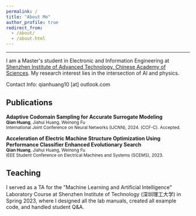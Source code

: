 ```yaml
---
permalink: /
title: "About Me"
author_profile: true
redirect_from: 
  - /about/
  - /about.html
---
```


---

I am a Master's student in Electronic and Information Engineering at [Shenzhen Institute of Advanced Technology, Chinese Academy of Sciences](https://www.siat.ac.cn). My research interest lies in the intersection of AI and physics.

Contact Info: qianhuang10 [at] outlook.com

Publications
---
**Adaptive Codomain Sampling for Accurate Surrogate Modeling**<br>
<small>**Qian Huang**, Jiahui Huang, Weinong Fu<br></small>
<small>International Joint Conference on Neural Networks (IJCNN), 2024. (CCF-C). Accepted.</small>


**Acceleration of Electric Machine Structure Optimization Using Performance Classifier Enhanced Evolutionary Search**<br>
<small>**Qian Huang**, Jiahui Huang, Weinong Fu<br></small>
<small>IEEE Student Conference on Electrical Machines and Systems (SCEMS), 2023.</small> 


Teaching
---
I served as a TA for the "Machine Learning and Artificial Intelligence" Laboratory Course at Shenzhen Institute of Technology (深圳理工大学) in Spring 2023, where I designed all the lab manuals, created all example code, and handled student Q&A.

